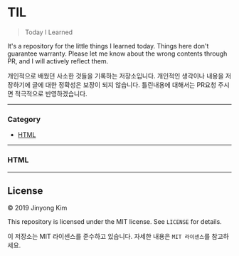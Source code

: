 # TIL
> Today I Learned

It's a repository for the little things I learned today. Things here don't guarantee warranty. Please let me know about the wrong contents through PR, and I will actively reflect them.

개인적으로 배웠던 사소한 것들을 기록하는 저장소입니다. 개인적인 생각이나 내용을 저장하기에 글에 대한 정확성은 보장이 되지 않습니다. 틀린내용에 대해서는 PR요청 주시면 적극적으로 반영하겠습니다.


---

### Category

* [HTML](#html)


---

### HTML



---

## License

&copy; 2019 Jinyong Kim

This repository is licensed under the MIT license. See `LICENSE` for
details.

이 저장소는 MIT 라이센스를 준수하고 있습니다. 자세한 내용은 `MIT 라이센스`를 참고하세요.
